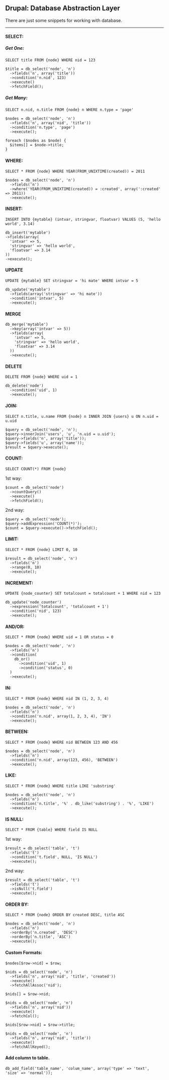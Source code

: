 ## Drupal: Database Abstraction Layer
There are just some snippets for working with database.
- - -

#### SELECT:
##### Get One:
`SELECT title FROM {node} WHERE nid = 123`
 
    $title = db_select('node', 'n')
      ->fields('n', array('title'))
      ->condition('n.nid', 123)
      ->execute()
      ->fetchField();

##### Get Many:
`SELECT n.nid, n.title FROM {node} n WHERE n.type = 'page'`

    $nodes = db_select('node', 'n')
      ->fields('n', array('nid', 'title'))
      ->condition('n.type', 'page')
      ->execute();

    foreach ($nodes as $node) {
      $items[] = $node->title;
    }

#### WHERE:
`SELECT * FROM {node} WHERE YEAR(FROM_UNIXTIME(created)) = 2011`

    $nodes = db_select('node', 'n')
      ->fields('n')
      ->where('YEAR(FROM_UNIXTIME(created)) = :created', array(':created' => 2011))
      ->execute();

#### INSERT:
`INSERT INTO {mytable} (intvar, stringvar, floatvar) VALUES (5, 'hello world', 3.14)`

    db_insert('mytable')
    ->fields(array(
      'intvar' => 5,
      'stringvar' => 'hello world',
      'floatvar' => 3.14
    ))
    ->execute();

#### UPDATE
`UPDATE {mytable} SET stringvar = 'hi mate' WHERE intvar = 5`

    db_update('mytable')
      ->fields(array('stringvar' => 'hi mate'))
      ->condition('intvar', 5)
      ->execute();

#### MERGE

    db_merge('mytable')
      ->key(array('intvar' => 5))
      ->fields(array(
        'intvar' => 5,
        'stringvar' => 'hello world',
        'floatvar' => 3.14
      ))
      ->execute();

#### DELETE
`DELETE FROM {node} WHERE uid = 1`

    db_delete('node')
      ->condition('uid', 1)
      ->execute();

#### JOIN:
`SELECT n.title, u.name FROM {node} n INNER JOIN {users} u ON n.uid = u.uid`

    $query = db_select('node', 'n');
    $query->innerJoin('users', 'u', 'n.uid = u.uid');
    $query->fields('n', array('title'));
    $query->fields('u', array('name'));
    $result = $query->execute();

#### COUNT:
`SELECT COUNT(*) FROM {node}`

1st way:

    $count = db_select('node')
      ->countQuery()
      ->execute()
      ->fetchField();

2nd way:

    $query = db_select('node');
    $query->addExpression('COUNT(*)');
    $count = $query->execute()->fetchField();

#### LIMIT:
`SELECT * FROM {node} LIMIT 0, 10`

    $result = db_select('node', 'n')
      ->fields('n')
      ->range(0, 10)
      ->execute();

#### INCREMENT:
`UPDATE {node_counter} SET totalcount = totalcount + 1 WHERE nid = 123`

    db_update('node_counter')
      ->expression('totalcount', 'totalcount + 1')
      ->condition('nid', 123)
      ->execute();

#### AND/OR:
`SELECT * FROM {node} WHERE uid = 1 OR status = 0`

    $nodes = db_select('node', 'n')
      ->fields('n')
      ->condition(
        db_or()
          ->condition('uid', 1)
          ->condition('status', 0)
      )
      ->execute();

#### IN:
`SELECT * FROM {node} WHERE nid IN (1, 2, 3, 4)`

    $nodes = db_select('node', 'n')
      ->fields('n')
      ->condition('n.nid', array(1, 2, 3, 4), 'IN')
      ->execute();

#### BETWEEN:
`SELECT * FROM {node} WHERE nid BETWEEN 123 AND 456`

    $nodes = db_select('node', 'n')
      ->fields('n')
      ->condition('n.nid', array(123, 456), 'BETWEEN')
      ->execute();

#### LIKE:
`SELECT * FROM {node} WHERE title LIKE 'substring'`

    $nodes = db_select('node', 'n')
      ->fields('n')
      ->condition('n.title', '%' . db_like('substring') . '%', 'LIKE')
      ->execute();

#### IS NULL:
`SELECT * FROM {table} WHERE field IS NULL`

1st way:

    $result = db_select('table', 't')
      ->fields('t')
      ->condition('t.field', NULL, 'IS NULL')
      ->execute();

2nd way:

    $result = db_select('table', 't')
      ->fields('t')
      ->isNull('t.field')
      ->execute();

#### ORDER BY:
`SELECT * FROM {node} ORDER BY created DESC, title ASC`

    $nodes = db_select('node', 'n')
      ->fields('n')
      ->orderBy('n.created', 'DESC')
      ->orderBy('n.title', 'ASC')
      ->execute();

#### Custom Formats:
`$nodes[$row->nid] = $row;`

    $nids = db_select('node', 'n')
      ->fields('n', array('nid', 'title', 'created'))
      ->execute()
      ->fetchAllAssoc('nid');

`$nids[] = $row->nid;`

    $nids = db_select('node', 'n')
      ->fields('n', array('nid'))
      ->execute()
      ->fetchCol();

`$nids[$row->nid] = $row->title;`

    $nids = db_select('node', 'n')
      ->fields('n', array('nid', 'title'))
      ->execute()
      ->fetchAllKeyed();

#### Add column to table.
`db_add_field('table_name', 'colum_name', array('type' => 'text', 'size' => 'normal'));`
